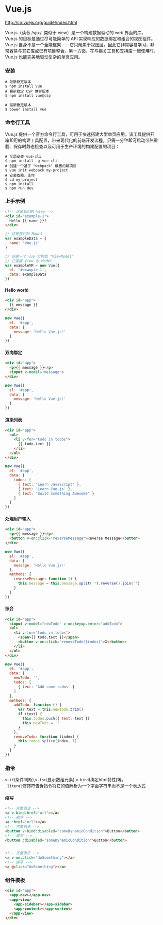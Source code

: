 # Vue.js

http://cn.vuejs.org/guide/index.html  

Vue.js（读音 /vjuː/, 类似于 view）是一个构建数据驱动的 web 界面的库。Vue.js 的目标是通过尽可能简单的 API 实现响应的数据绑定和组合的视图组件。  
Vue.js 自身不是一个全能框架——它只聚焦于视图层。因此它非常容易学习，非常容易与其它库或已有项目整合。另一方面，在与相关工具和支持库一起使用时，Vue.js 也能完美地驱动复杂的单页应用。  

### 安装
```
# 最新稳定版本
$ npm install vue
# 最新稳定 CSP 兼容版本
$ npm install vue@csp

# 最新稳定版本
$ bower install vue
```

### 命令行工具
Vue.js 提供一个官方命令行工具，可用于快速搭建大型单页应用。该工具提供开箱即用的构建工具配置，带来现代化的前端开发流程。只需一分钟即可启动带热重载、保存时静态检查以及可用于生产环境的构建配置的项目：  
```
# 全局安装 vue-cli
$ npm install -g vue-cli
# 创建一个基于 "webpack" 模板的新项目
$ vue init webpack my-project
# 安装依赖，走你
$ cd my-project
$ npm install
$ npm run dev
```

### 上手示例
```html
<!-- 这是我们的 View -->
<div id="example-1">
  Hello {{ name }}!
</div>
```
```js
// 这是我们的 Model
var exampleData = {
  name: 'Vue.js'
}

// 创建一个 Vue 实例或 "ViewModel"
// 它连接 View 与 Model
var exampleVM = new Vue({
  el: '#example-1',
  data: exampleData
})
```


#### Hello world
```html
<div id="app">
  {{ message }}
</div>
```
```js
new Vue({
  el: '#app',
  data: {
    message: 'Hello Vue.js!'
  }
})
```

#### 双向绑定
```html
<div id="app">
  <p>{{ message }}</p>
  <input v-model="message">
</div>
```
```js
new Vue({
  el: '#app',
  data: {
    message: 'Hello Vue.js!'
  }
})
```

#### 渲染列表
```html
<div id="app">
  <ul>
    <li v-for="todo in todos">
      {{ todo.text }}
    </li>
  </ul>
</div>
```
```js
new Vue({
  el: '#app',
  data: {
    todos: [
      { text: 'Learn JavaScript' },
      { text: 'Learn Vue.js' },
      { text: 'Build Something Awesome' }
    ]
  }
})
```

#### 处理用户输入
```html
<div id="app">
  <p>{{ message }}</p>
  <button v-on:click="reverseMessage">Reverse Message</button>
</div>
```
```js
new Vue({
  el: '#app',
  data: {
    message: 'Hello Vue.js!'
  },
  methods: {
    reverseMessage: function () {
      this.message = this.message.split('').reverse().join('')
    }
  }
})
```

#### 综合
```html
<div id="app">
  <input v-model="newTodo" v-on:keyup.enter="addTodo">
  <ul>
    <li v-for="todo in todos">
      <span>{{ todo.text }}</span>
      <button v-on:click="removeTodo($index)">X</button>
    </li>
  </ul>
</div>
```
```js
new Vue({
  el: '#app',
  data: {
    newTodo: '',
    todos: [
      { text: 'Add some todos' }
    ]
  },
  methods: {
    addTodo: function () {
      var text = this.newTodo.trim()
      if (text) {
        this.todos.push({ text: text })
        this.newTodo = ''
      }
    },
    removeTodo: function (index) {
      this.todos.splice(index, 1)
    }
  }
})
```

### 指令
`v-if`(条件判断),`v-for`(显示数组元素),`v-bind`(绑定html特性)等。  
`.literal`修饰符告诉指令将它的值解析为一个字面字符串而不是一个表达式  

#### 缩写
```html
<!-- 完整语法 -->
<a v-bind:href="url"></a>
<!-- 缩写 -->
<a :href="url"></a>
<!-- 完整语法 -->
<button v-bind:disabled="someDynamicCondition">Button</button>
<!-- 缩写 -->
<button :disabled="someDynamicCondition">Button</button>


<!-- 完整语法 -->
<a v-on:click="doSomething"></a>
<!-- 缩写 -->
<a @click="doSomething"></a>
```

### 组件模板
```html
<div id="app">
  <app-nav></app-nav>
  <app-view>
    <app-sidebar></app-sidebar>
    <app-content></app-content>
  </app-view>
</div>
```




